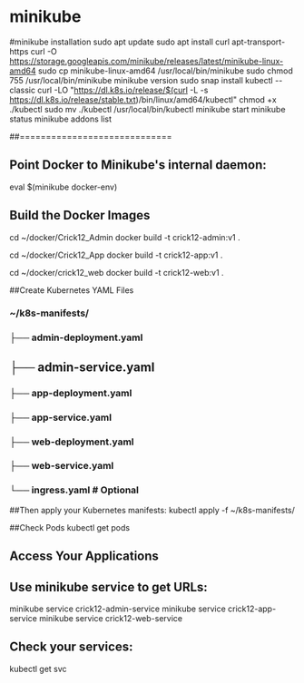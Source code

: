 # minikube 

#minikube installation
sudo apt update
sudo apt install curl apt-transport-https
curl -O https://storage.googleapis.com/minikube/releases/latest/minikube-linux-amd64
sudo cp minikube-linux-amd64 /usr/local/bin/minikube
sudo chmod 755 /usr/local/bin/minikube
minikube version
sudo snap install kubectl --classic
curl -LO "https://dl.k8s.io/release/$(curl -L -s https://dl.k8s.io/release/stable.txt)/bin/linux/amd64/kubectl"
chmod +x ./kubectl
sudo mv ./kubectl /usr/local/bin/kubectl
minikube start
minikube status
minikube addons list


##=============================
## Point Docker to Minikube's internal daemon:
eval $(minikube docker-env)
## Build the Docker Images
cd ~/docker/Crick12_Admin
docker build -t crick12-admin:v1 .

cd ~/docker/Crick12_App
docker build -t crick12-app:v1 .

cd ~/docker/crick12_web
docker build -t crick12-web:v1 .


##Create Kubernetes YAML Files

###  ~/k8s-manifests/
### ├── admin-deployment.yaml
##  ├── admin-service.yaml
### ├── app-deployment.yaml
### ├── app-service.yaml
### ├── web-deployment.yaml
### ├── web-service.yaml
### └── ingress.yaml  # Optional

##Then apply your Kubernetes manifests:
kubectl apply -f ~/k8s-manifests/

##Check Pods
kubectl get pods

## Access Your Applications
## Use minikube service to get URLs:
minikube service crick12-admin-service
minikube service crick12-app-service
minikube service crick12-web-service

## Check your services:
kubectl get svc


